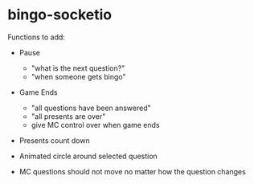 # bingo-socketio


Functions to add:
  - Pause
      - "what is the next question?"
      - "when someone gets bingo"

  - Game Ends
      - "all questions have been answered"
      - "all presents are over"
      * give MC control over when game ends

  - Presents count down

  - Animated circle around selected question

  - MC questions should not move no matter how the question changes